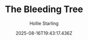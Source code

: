 ---
title: "The Bleeding Tree"
date: "2025-08-16T19:43:17.436Z"
author: "Hollie Starling"
read_year: "NO"
recommendation: '3'
url: /bookshelf/the-bleeding-tree
---